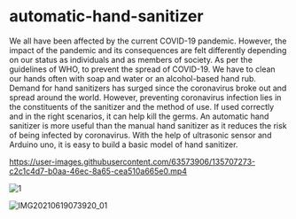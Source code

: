 # automatic-hand-sanitizer
We all have been affected by the current COVID-19 pandemic. However, the impact of the pandemic and its consequences are felt differently depending on our status as individuals and as members of society. As per the guidelines of WHO, to prevent the spread of COVID-19. We have to clean our hands often with soap and water or an alcohol-based hand rub. Demand for hand sanitizers has surged since the coronavirus broke out and spread around the world. However, preventing coronavirus infection lies in the constituents of the sanitizer and the method of use. If used correctly and in the right scenarios, it can help kill the germs. An automatic hand sanitizer is more useful than the manual hand sanitizer as it reduces the risk of being infected by coronavirus. With the help of ultrasonic sensor and Arduino uno, it is easy to build a basic model of hand sanitizer.


https://user-images.githubusercontent.com/63573906/135707273-c2c1c4d7-b0aa-46ec-8a65-cea510a665e0.mp4

![1](https://user-images.githubusercontent.com/63573906/135707283-9d5e37db-ccd8-4781-8958-e0e83c3c4d47.PNG)

![IMG20210619073920_01](https://user-images.githubusercontent.com/63573906/135707295-ea4b592e-8b80-4899-89f7-4bde1cfb008d.jpg)
